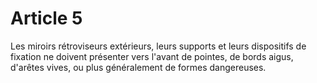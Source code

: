 # Article 5

Les miroirs rétroviseurs extérieurs, leurs supports et leurs dispositifs de fixation ne doivent présenter vers l'avant de pointes, de bords aigus, d'arêtes vives, ou plus généralement de formes dangereuses.
